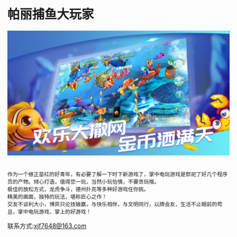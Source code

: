 # 帕丽捕鱼大玩家

![](1.jpg)

```

作为一个根正苗红的好青年，有必要了解一下时下新游戏了，掌中电玩游戏是祭祀了好几个程序员的产物。倾心打造，值得您一玩，当然小玩怡情，不要贪玩哦。
极佳的放松方式，龙虎争斗，德州扑克等多种好游戏任你挑。
精美的画面，独特的玩法，堪称匠心之作！
交友不谈利大小，博弈只论技输赢，与快乐相伴，与文明同行，以牌会友，生活不止眼前的苟且，掌中电玩游戏，掌上的好游戏！
```



联系方式:xjf7648@163.com
